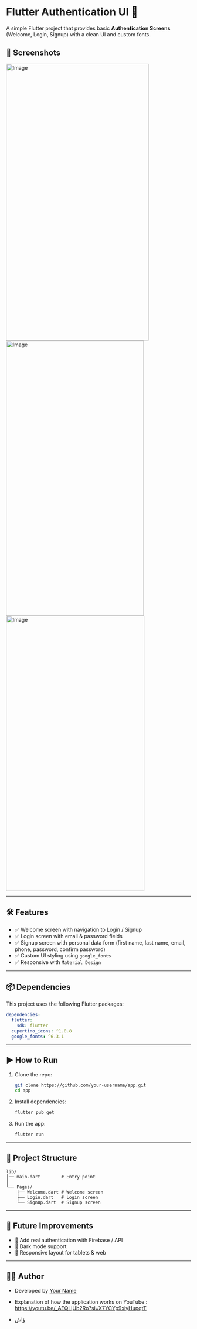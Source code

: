 # Flutter Authentication UI 🚀

A simple Flutter project that provides basic **Authentication Screens** (Welcome, Login, Signup) with a clean UI and custom fonts.

## 📸 Screenshots

<img width="389" height="756" alt="Image" src="https://github.com/user-attachments/assets/5b1b5845-9ce2-4d1b-9b69-62d0383802db" /> <img width="375" height="751" alt="Image" src="https://github.com/user-attachments/assets/5c149e8b-d2b4-4d15-a4c2-f0c32fe80673" /><img width="377" height="751" alt="Image" src="https://github.com/user-attachments/assets/02fce7bf-1059-4839-b389-24eed410fa22" />
 
---

## 🛠 Features
- ✅ Welcome screen with navigation to Login / Signup  
- ✅ Login screen with email & password fields  
- ✅ Signup screen with personal data form (first name, last name, email, phone, password, confirm password)  
- ✅ Custom UI styling using `google_fonts`  
- ✅ Responsive with `Material Design`  

---

## 📦 Dependencies
This project uses the following Flutter packages:

```yaml
dependencies:
  flutter:
    sdk: flutter
  cupertino_icons: ^1.0.8
  google_fonts: ^6.3.1
````

---

## ▶️ How to Run

1. Clone the repo:

   ```bash
   git clone https://github.com/your-username/app.git
   cd app
   ```
2. Install dependencies:

   ```bash
   flutter pub get
   ```
3. Run the app:

   ```bash
   flutter run
   ```

---

## 📂 Project Structure

```
lib/
│── main.dart        # Entry point
│
└── Pages/
    ├── Welcome.dart # Welcome screen
    ├── Login.dart   # Login screen
    └── SignUp.dart  # Signup screen
```

---

## 🚀 Future Improvements

* 🔐 Add real authentication with Firebase / API
* 🌙 Dark mode support
* 📱 Responsive layout for tablets & web

---

## 👨‍💻 Author

* Developed by [Your Name](https://github.com/Khaled-Kamal)
* Explanation of how the application works on YouTube : https://youtu.be/_AEQLjUb2Ro?si=X7YCYp9xiyHupqtT

* ؤاش

